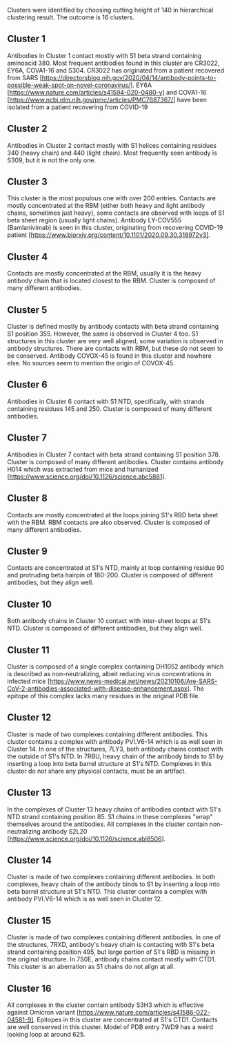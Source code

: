 Clusters were identified by choosing cutting height of 140 in hierarchical clustering result.
The outcome is 16 clusters.

Cluster 1
---------

Antibodies in Cluster 1 contact mostly with S1 beta strand containing aminoacid 380.
Most frequent antibodies found in this cluster are CR3022, EY6A, COVA1-16 and S304.
CR3022 has originated from a patient recovered from SARS [https://directorsblog.nih.gov/2020/04/14/antibody-points-to-possible-weak-spot-on-novel-coronavirus/].
EY6A [https://www.nature.com/articles/s41594-020-0480-y] and COVA1-16 [https://www.ncbi.nlm.nih.gov/pmc/articles/PMC7687367/] have been isolated from a patient recovering from COVID-19

Cluster 2
---------

Antibodies in Cluster 2 contact mostly with S1 helices containing residues 340 (heavy chain) and 440 (light chain).
Most frequently seen antibody is S309, but it is not the only one.

Cluster 3
---------

This cluster is the most populous one with over 200 entries.
Contacts are mostly concentrated at the RBM (either both heavy and light antibody chains, sometimes just heavy), some contacts are observed with loops of S1 beta sheet region (usually light chains).
Antibody LY-COV555 (Bamlanivimab) is seen in this cluster, originating from recovering COVID-19 patient [https://www.biorxiv.org/content/10.1101/2020.09.30.318972v3].

Cluster 4
---------

Contacts are mostly concentrated at the RBM, usually it is the heavy antibody chain that is located closest to the RBM.
Cluster is composed of many different antibodies.

Cluster 5
---------

Cluster is defined mostly by antibody contacts with beta strand containing S1 position 355.
However, the same is observed in Cluster 4 too.
S1 structures in this cluster are very well aligned, some variation is observed in antibody structures.
There are contacts with RBM, but these do not seem to be conserved.
Antibody COVOX-45 is found in this cluster and nowhere else.
No sources seem to mention the origin of COVOX-45.

Cluster 6
---------

Antibodies in Cluster 6 contact with S1 NTD, specifically, with strands containing residues 145 and 250.
Cluster is composed of many different antibodies.

Cluster 7
---------

Antibodies in Cluster 7 contact with beta strand containing S1 position 378.
Cluster is composed of many different antibodies.
Cluster contains antibody H014 which was extracted from mice and humanized [https://www.science.org/doi/10.1126/science.abc5881].

Cluster 8
---------

Contacts are mostly concentrated at the loops joining S1's RBD beta sheet with the RBM.
RBM contacts are also observed.
Cluster is composed of many different antibodies.

Cluster 9
---------

Contacts are concentrated at S1's NTD, mainly at loop containing residue 90 and protruding beta hairpin of 180-200.
Cluster is composed of different antibodies, but they align well.

Cluster 10
----------

Both antibody chains in Cluster 10 contact with inter-sheet loops at S1's NTD.
Cluster is composed of different antibodies, but they align well.

Cluster 11
----------

Cluster is composed of a single complex containing DH1052 antibody which is described as non-neutralizing, albeit reducing virus concentrations in infected mice [https://www.news-medical.net/news/20210106/Are-SARS-CoV-2-antibodies-associated-with-disease-enhancement.aspx].
The epitope of this complex lacks many residues in the original PDB file.

Cluster 12
----------

Cluster is made of two complexes containing different antibodies.
This cluster contains a complex with antibody PVI.V6-14 which is as well seen in Cluster 14.
In one of the structures, 7LY3, both antibody chains contact with the outside of S1's NTD.
In 7RBU, heavy chain of the antibody binds to S1 by inserting a loop into beta barrel structure at S1's NTD.
Complexes in this cluster do not share any physical contacts, must be an artifact.

Cluster 13
----------

In the complexes of Cluster 13 heavy chains of antibodies contact with S1's NTD strand containing position 85.
S1 chains in these complexes "wrap" themselves around the antibodies.
All complexes in the cluster contain non-neutralizing antibody S2L20 [https://www.science.org/doi/10.1126/science.abl8506].

Cluster 14
----------

Cluster is made of two complexes containing different antibodies.
In both complexes, heavy chain of the antibody binds to S1 by inserting a loop into beta barrel structure at S1's NTD.
This cluster contains a complex with antibody PVI.V6-14 which is as well seen in Cluster 12.

Cluster 15
----------

Cluster is made of two complexes containing different antibodies.
In one of the structures, 7RXD, antibody's heavy chain is contacting with S1's beta strand containing position 495, but large portion of S1's RBD is missing in the original structure.
In 7S0E, antibody chains contact mostly with CTD1.
This cluster is an aberration as S1 chains do not align at all.

Cluster 16
----------

All complexes in the cluster contain antibody S3H3 which is effective against Omicron variant [https://www.nature.com/articles/s41586-022-04581-9].
Epitopes in this cluster are concentrated at S1's CTD1.
Contacts are well conserved in this cluster.
Model of PDB entry 7WD9 has a weird looking loop at around 625.
